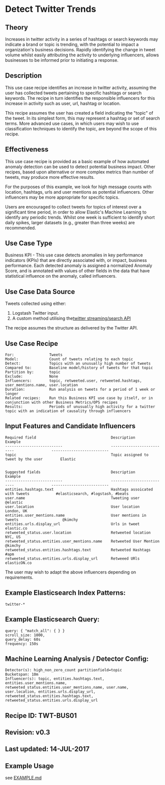# Detect Twitter Trends

## Theory

Increases in twitter activity in a series of hashtags or search keywords may indicate a brand or topic is trending, with the potential to impact a organization's business decisions. Rapidly identifying the change in tweet volume whilst easily attributing the activity to underlying influencers, allows businesses to be informed prior to initiating a response.

## Description

This use case recipe identifies an increase in twitter activity, assuming the user has collected tweets pertaining to specific hashtags or search keywords.  The recipe in turn identifies the responsible influencers for this increase in activity such as user, url, hashtag or location.

This recipe assumes the user has created a field indicating the "topic" of the tweet.  In its simplest form, this may represent a hashtag or set of search terms. More advanced use cases, in which users may wish to use classification techniques to identify the topic, are beyond the scope of this recipe.

## Effectiveness

This use case recipe is provided as a basic example of how automated anomaly detection can be used to detect potential business impact.  Other recipes, based upon alternative or more complex metrics than number of tweets, may produce more effective results.

For the purposes of this example, we look for high message counts with location, hashtags, urls and user mentions as potential influencers. Other influencers may be more appropriate for specific topics.

Users are encouraged to collect tweets for topics of interest over a significant time period, in order to allow Elastic's Machine Learning to identify any periodic trends. Whilst one week is sufficient to identify short daily spikes, larger datasets (e.g., greater than three weeks) are recommended.

## Use Case Type

Business KPI - This use case detects anomalies in key performance indicators (KPIs) that are directly associated with, or impact, business performance. Each detected anomaly is assigned a normalized Anomaly Score, and is annotated with values of other fields in the data that have statistical influence on the anomaly, called influencers.

## Use Case Data Source

Tweets collected using either:

1. Logstash Twitter input.
1. A custom method utilising the[twitter streaming/search API](https://dev.twitter.com/docs)

The recipe assumes the structure as delivered by the Twitter API.

## Use Case Recipe

    For:                Tweets
    Model:              Count of tweets relating to each topic
    Detect:             Topics with an unusually high number of tweets
    Compared to:        Baseline model/history of tweets for that topic
    Partition by:       topic
    Exclude:            None
    Influencers:        topic, retweeted.user, retweeted.hashtags, user_mentions.name, user.location
    Duration:           Run analysis on tweets for a period of 1 week or longer
    Related recipes:    Run this Business KPI use case by itself, or in conjunction with other Business Metrics/OPS recipes
    Results:            Periods of unusually high activity for a twitter topic with an indication of causality through influencers

## Input Features and Candidate Influencers

    Required field                                  Description                                Example
    --------------------------                      --------------------------                 --------------------------
    topic                                           Topic assigned to tweet by the user        Elastic
     
     
    Suggested fields                                Description                                Example
    --------------------------                      --------------------------                 --------------------------
    entities.hashtags.text                          Hashtags assoicated with tweets            #elasticsearch, #logstash, #beats
    user.name                                       Tweeting user                              @elastic
    user.location                                   User location                              London, UK
    entities.user_mentions.name                     User mentions in tweets                    @kimchy
    entities.urls.display_url                       Urls in tweet                              elastic.co
    retweeted_status.user.location                  Retweeted location                         NYC, US
    retweeted_status.entities.user_mentions.name    Retweeted User Mention                     @kimchy
    retweeted_status.entities.hashtags.text         Retweeted Hashtags                         #apm
    retweeted_status.entities.urls.display_url      Retweeed URls                              elasticON.co      


The user may wish to adapt the above influencers depending on requirements.

## Example Elasticsearch Index Patterns:

    twitter-*
    
## Example Elasticsearch Query:

    query: { "match_all": { } }
    scroll_size: 1000,
    query_delay: 60s
    frequency: 150s

## Machine Learning Analysis / Detector Config:

    Detector(s): high_non_zero_count partitionfield=topic
    Bucketspan: 10m
    Influencer(s): topic, entities.hashtags.text, entities.user_mentions.name, retweeted_status.entities.user_mentions.name, user.name, user.location, entities.urls.display_url, retweeted_status.entities.hashtags.text, retweeted_status.entities.urls.display_url
    
## Recipe ID: TWT-BUS01

## Revision: v0.3

## Last updated: 14-JUL-2017

## Example Usage

see [EXAMPLE.md](https://github.com/elastic/examples/blob/master/Machine%20Learning/Business%20Metrics%20Recipes/twitter_trends/EXAMPLE.md)
